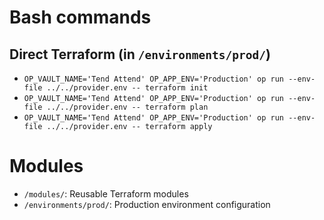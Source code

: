 # Bash commands

## Direct Terraform (in `/environments/prod/`)

- `OP_VAULT_NAME='Tend Attend' OP_APP_ENV='Production' op run --env-file ../../provider.env -- terraform init`
- `OP_VAULT_NAME='Tend Attend' OP_APP_ENV='Production' op run --env-file ../../provider.env -- terraform plan`
- `OP_VAULT_NAME='Tend Attend' OP_APP_ENV='Production' op run --env-file ../../provider.env -- terraform apply`

# Modules

- `/modules/`: Reusable Terraform modules
- `/environments/prod/`: Production environment configuration

